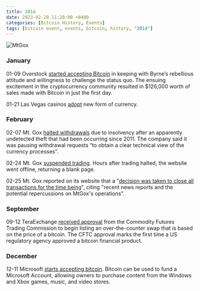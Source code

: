 ```yaml
---
title: 2014  
date: 2023-02-28 11:20:00 +0400
categories: [Bitcoin History, Events]
tags: [bitcoin event, events, bitcoin, history, "2014"]
---
```


![MtGox](https://en.bitcoin.it/w/images/en/e/e1/MtGoxProtest.jpg)

### **January**

01-09 Overstock [started accepting Bitcoin](https://web.archive.org/web/20160322120750/http://blogs.marketwatch.com/thetell/2014/01/09/bitcoin-now-accepted-on-overstock-com-through-vc-backed-coinbase/) in keeping with Byrne’s rebellious attitude and willingness to challenge the status quo. The ensuing excitement in the cryptocurrency community resulted in $126,000 worth of sales made with Bitcoin in just the first day.

 01-21 Las Vegas casinos [adopt](https://eu.usatoday.com/story/dispatches/2014/01/21/las-vegas-casinos-accepting-bitcoins/4713243/) new form of currency.
 
 ### **February**
 
 02-07 Mt. Gox [halted withdrawals]([https://en.bitcoin.it/wiki/Collapse_of_Mt._Gox](https://www.bloomberg.com/news/articles/2014-02-07/bitcoin-price-falls-as-mt-gox-exchange-halts-activity?leadSource=uverify%20wall)) due to insolvency after an apparently undetected theft that had been occurring since 2011. The company said it was pausing withdrawal requests “to obtain a clear technical view of the currency processes”.

02-24 Mt. Gox [suspended trading](https://en.bitcoin.it/wiki/Collapse_of_Mt._Gox). Hours after trading halted, the website went offline, returning a blank page.

02-25 Mt. Gox reported on its website that a "[decision was taken to close all transactions for the time being](https://www.marketwatch.com/story/mt-gox-says-transactions-closed-for-time-being-2014-02-25?link=MW_home_latest_news)", citing "recent news reports and the potential repercussions on MtGox's operations".




### **September**

09-12 TeraExchange [received approval](https://www.natlawreview.com/article/first-bitcoin-swap-proposed) from the Commodity Futures Trading Commission to begin listing an over-the-counter swap that is based on the price of a bitcoin. The CFTC approval marks the first time a US regulatory agency approved a bitcoin financial product.

### **December**

12-11 Microsoft [starts accepting bitcoin](https://www.theverge.com/2014/12/11/7375771/microsoft-supports-bitcoin-payments). Bitcoin can be used to fund a Microsoft Account, allowing owners to purchase content from the Windows and Xbox games, music, and video stores.

